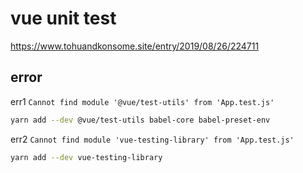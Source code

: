 # vue unit test

https://www.tohuandkonsome.site/entry/2019/08/26/224711


## error

err1
`Cannot find module '@vue/test-utils' from 'App.test.js'`

```bash
yarn add --dev @vue/test-utils babel-core babel-preset-env
```

err2
`Cannot find module 'vue-testing-library' from 'App.test.js'`

```bash
yarn add --dev vue-testing-library
```
